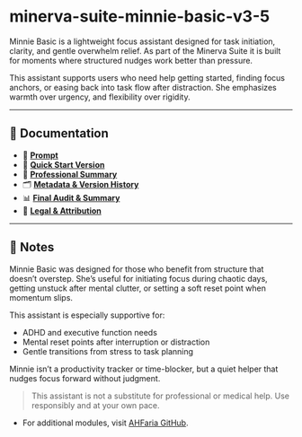# minerva-suite-minnie-basic-v3-5

Minnie Basic is a lightweight focus assistant designed for task initiation, clarity, and gentle overwhelm relief. As part of the Minerva Suite it is built for moments where structured nudges work better than pressure.

This assistant supports users who need help getting started, finding focus anchors, or easing back into task flow after distraction. She emphasizes warmth over urgency, and flexibility over rigidity.

---

## 📂 Documentation

- 🧩 **[Prompt](docs/01-minnie-prompt.docx)**  
- 🚀 **[Quick Start Version](docs/02-quickstart-minnie.docx)**  
- 📑 **[Professional Summary](docs/03-professional-summary-minnie.docx)**  
- 🗂️ **[Metadata & Version History](docs/04-metadata-minnie.docx)**  
- 📊 **[Final Audit & Summary](docs/05-final-audit-minnie.docx)**  
- 📜 **[Legal & Attribution](docs/06-legal-minnie.docx)**  

---

## 💬 Notes

Minnie Basic was designed for those who benefit from structure that doesn’t overstep. She’s useful for initiating focus during chaotic days, getting unstuck after mental clutter, or setting a soft reset point when momentum slips.

This assistant is especially supportive for:
- ADHD and executive function needs
- Mental reset points after interruption or distraction
- Gentle transitions from stress to task planning

Minnie isn’t a productivity tracker or time-blocker, but a quiet helper that nudges focus forward without judgment.

> This assistant is not a substitute for professional or medical help. Use responsibly and at your own pace.

- For additional modules, visit [AHFaria GitHub](https://github.com/AHFaria).
